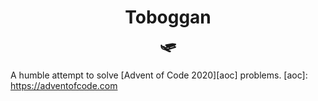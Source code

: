 <h1 align="center">
  Toboggan
  <br>
  🛷
</h1>

A humble attempt to solve [Advent of Code 2020][aoc] problems.
[aoc]: https://adventofcode.com
